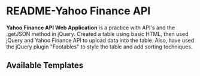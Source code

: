 README-Yahoo Finance API
======
**Yahoo Finance API Web Application** is a practice with API's and the .getJSON method in jQuery. Created a table using basic HTML, then used jQuery and Yahoo Finance API to upload data into the table. Also, have used the jQuery plugin "Footables" to style the table and add sorting techniques. 
## Available Templates



